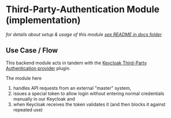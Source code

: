 # Third-Party-Authentication Module (implementation)
_for details about setup & usage of this module [see README in docs folder](../../../../../../../../../docs/modules/third-party-authentication.md)_

## Use Case / Flow
This backend module acts in tandem with the [Keycloak Third-Party Authentication provider](../keycloak-third-party-authentication/README.md) plugin.

The module here 
1. handles API requests from an external "master" system,
2. issues a special token to allow login without entering normal credentials manually in our Keycloak and
3. when Keycloak receives the token validates it (and then blocks it against repeated use)
